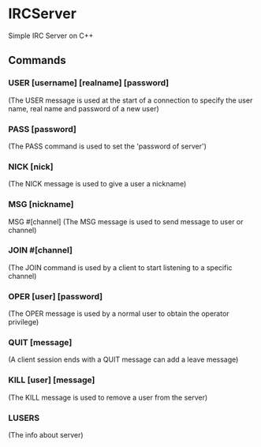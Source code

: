# IRCServer
Simple IRC Server on C++

## Commands
### USER [username] [realname] [password]
(The USER message is used at the start of a connection to specify the user name, real name and password of a new user)

### PASS [password]
(The PASS command is used to set the 'password of server')

### NICK [nick]
(The NICK message is used to give a user a nickname)

### MSG [nickname]
MSG #[channel]
(The MSG message is used to send message to user or channel)

### JOIN #[channel]
(The JOIN command is used by a client to start listening to a specific channel)

### OPER [user] [password]
(The OPER message is used by a normal user to obtain the operator privilege)

### QUIT [message]
(A client session ends with a QUIT message can add a leave message)

### KILL [user] [message]
(The KILL message is used to remove a user from the server)

### LUSERS
(The info about server)